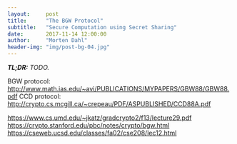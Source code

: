 ```yaml
---
layout:     post
title:      "The BGW Protocol"
subtitle:   "Secure Computation using Secret Sharing"
date:       2017-11-14 12:00:00
author:     "Morten Dahl"
header-img: "img/post-bg-04.jpg"
---
```


<em><strong>TL;DR:</strong> TODO.</em> 

BGW protocol: http://www.math.ias.edu/~avi/PUBLICATIONS/MYPAPERS/GBW88/GBW88.pdf
CCD protocol: http://crypto.cs.mcgill.ca/~crepeau/PDF/ASPUBLISHED/CCD88A.pdf

https://www.cs.umd.edu/~jkatz/gradcrypto2/f13/lecture29.pdf
https://crypto.stanford.edu/pbc/notes/crypto/bgw.html
https://cseweb.ucsd.edu/classes/fa02/cse208/lec12.html